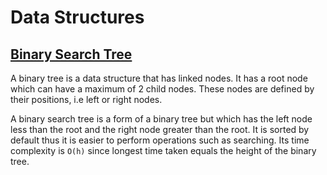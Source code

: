# Data Structures

## <u>Binary Search Tree</u>
A binary tree is a data structure that has linked nodes. It has a root node which can have a maximum of 2 child nodes. These nodes are defined by their positions, i.e left or right nodes.

A binary search tree is a form of a binary tree but which has the left node less than the root and the right node greater than the root. It is sorted by default thus it is easier to perform operations such as searching. Its time complexity is `O(h)` since longest time taken equals the height of the binary tree.


